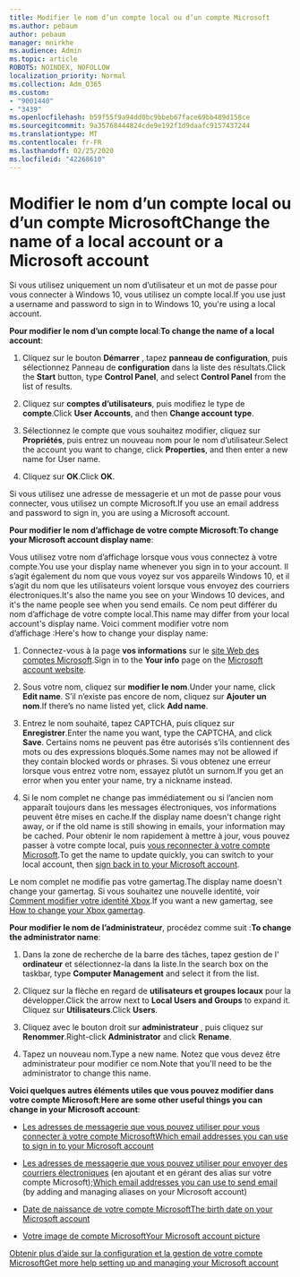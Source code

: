 ```yaml
---
title: Modifier le nom d’un compte local ou d’un compte Microsoft
ms.author: pebaum
author: pebaum
manager: mnirkhe
ms.audience: Admin
ms.topic: article
ROBOTS: NOINDEX, NOFOLLOW
localization_priority: Normal
ms.collection: Adm_O365
ms.custom:
- "9001440"
- "3439"
ms.openlocfilehash: b59f55f9a94dd0bc9bbeb67face69bb489d158ce
ms.sourcegitcommit: 9a35768444824cde9e192f1d9daafc9157437244
ms.translationtype: MT
ms.contentlocale: fr-FR
ms.lasthandoff: 02/25/2020
ms.locfileid: "42268610"
---
```

# <a name="change-the-name-of-a-local-account-or-a-microsoft-account"></a><span data-ttu-id="a95bb-102">Modifier le nom d’un compte local ou d’un compte Microsoft</span><span class="sxs-lookup"><span data-stu-id="a95bb-102">Change the name of a local account or a Microsoft account</span></span>

<span data-ttu-id="a95bb-103">Si vous utilisez uniquement un nom d’utilisateur et un mot de passe pour vous connecter à Windows 10, vous utilisez un compte local.</span><span class="sxs-lookup"><span data-stu-id="a95bb-103">If you use just a username and password to sign in to Windows 10, you're using a local account.</span></span> 

<span data-ttu-id="a95bb-104">**Pour modifier le nom d’un compte local**:</span><span class="sxs-lookup"><span data-stu-id="a95bb-104">**To change the name of a local account**:</span></span>

1. <span data-ttu-id="a95bb-105">Cliquez sur le bouton **Démarrer** , tapez **panneau de configuration**, puis sélectionnez Panneau de **configuration** dans la liste des résultats.</span><span class="sxs-lookup"><span data-stu-id="a95bb-105">Click the **Start** button, type **Control Panel**, and select **Control Panel** from the list of results.</span></span>

2. <span data-ttu-id="a95bb-106">Cliquez sur **comptes d’utilisateurs**, puis modifiez le type de **compte**.</span><span class="sxs-lookup"><span data-stu-id="a95bb-106">Click **User Accounts**, and then **Change account type**.</span></span>

3. <span data-ttu-id="a95bb-107">Sélectionnez le compte que vous souhaitez modifier, cliquez sur **Propriétés**, puis entrez un nouveau nom pour le nom d’utilisateur.</span><span class="sxs-lookup"><span data-stu-id="a95bb-107">Select the account you want to change, click **Properties**, and then enter a new name for User name.</span></span>

4. <span data-ttu-id="a95bb-108">Cliquez sur **OK**.</span><span class="sxs-lookup"><span data-stu-id="a95bb-108">Click **OK**.</span></span>

<span data-ttu-id="a95bb-109">Si vous utilisez une adresse de messagerie et un mot de passe pour vous connecter, vous utilisez un compte Microsoft.</span><span class="sxs-lookup"><span data-stu-id="a95bb-109">If you use an email address and password to sign in, you are using a Microsoft account.</span></span>

<span data-ttu-id="a95bb-110">**Pour modifier le nom d’affichage de votre compte Microsoft**:</span><span class="sxs-lookup"><span data-stu-id="a95bb-110">**To change your Microsoft account display name**:</span></span>

<span data-ttu-id="a95bb-111">Vous utilisez votre nom d’affichage lorsque vous vous connectez à votre compte.</span><span class="sxs-lookup"><span data-stu-id="a95bb-111">You use your display name whenever you sign in to your account.</span></span> <span data-ttu-id="a95bb-112">Il s’agit également du nom que vous voyez sur vos appareils Windows 10, et il s’agit du nom que les utilisateurs voient lorsque vous envoyez des courriers électroniques.</span><span class="sxs-lookup"><span data-stu-id="a95bb-112">It's also the name you see on your Windows 10 devices, and it's the name people see when you send emails.</span></span> <span data-ttu-id="a95bb-113">Ce nom peut différer du nom d’affichage de votre compte local.</span><span class="sxs-lookup"><span data-stu-id="a95bb-113">This name may differ from your local account's display name.</span></span> <span data-ttu-id="a95bb-114">Voici comment modifier votre nom d’affichage :</span><span class="sxs-lookup"><span data-stu-id="a95bb-114">Here's how to change your display name:</span></span>

1. <span data-ttu-id="a95bb-115">Connectez-vous à la page **vos informations** sur le [site Web des comptes Microsoft](https://account.microsoft.com/).</span><span class="sxs-lookup"><span data-stu-id="a95bb-115">Sign in to the **Your info** page on the [Microsoft account website](https://account.microsoft.com/).</span></span>

2. <span data-ttu-id="a95bb-116">Sous votre nom, cliquez sur **modifier le nom**.</span><span class="sxs-lookup"><span data-stu-id="a95bb-116">Under your name, click **Edit name**.</span></span> <span data-ttu-id="a95bb-117">S’il n’existe pas encore de nom, cliquez sur **Ajouter un nom**.</span><span class="sxs-lookup"><span data-stu-id="a95bb-117">If there’s no name listed yet, click **Add name**.</span></span> 

3. <span data-ttu-id="a95bb-118">Entrez le nom souhaité, tapez CAPTCHA, puis cliquez sur **Enregistrer**.</span><span class="sxs-lookup"><span data-stu-id="a95bb-118">Enter the name you want, type the CAPTCHA, and click **Save**.</span></span> <span data-ttu-id="a95bb-119">Certains noms ne peuvent pas être autorisés s’ils contiennent des mots ou des expressions bloqués.</span><span class="sxs-lookup"><span data-stu-id="a95bb-119">Some names may not be allowed if they contain blocked words or phrases.</span></span> <span data-ttu-id="a95bb-120">Si vous obtenez une erreur lorsque vous entrez votre nom, essayez plutôt un surnom.</span><span class="sxs-lookup"><span data-stu-id="a95bb-120">If you get an error when you enter your name, try a nickname instead.</span></span>

4. <span data-ttu-id="a95bb-121">Si le nom complet ne change pas immédiatement ou si l’ancien nom apparaît toujours dans les messages électroniques, vos informations peuvent être mises en cache.</span><span class="sxs-lookup"><span data-stu-id="a95bb-121">If the display name doesn't change right away, or if the old name is still showing in emails, your information may be cached.</span></span> <span data-ttu-id="a95bb-122">Pour obtenir le nom rapidement à mettre à jour, vous pouvez passer à votre compte local, puis [vous reconnecter à votre compte Microsoft](https://account.microsoft.com/).</span><span class="sxs-lookup"><span data-stu-id="a95bb-122">To get the name to update quickly, you can switch to your local account, then [sign back in to your Microsoft account](https://account.microsoft.com/).</span></span>

<span data-ttu-id="a95bb-123">Le nom complet ne modifie pas votre gamertag.</span><span class="sxs-lookup"><span data-stu-id="a95bb-123">The display name doesn't change your gamertag.</span></span> <span data-ttu-id="a95bb-124">Si vous souhaitez une nouvelle identité, voir [Comment modifier votre identité Xbox](https://support.xbox.com/id-ID/account-management/change-xbox-live-gamertag).</span><span class="sxs-lookup"><span data-stu-id="a95bb-124">If you want a new gamertag, see [How to change your Xbox gamertag](https://support.xbox.com/id-ID/account-management/change-xbox-live-gamertag).</span></span>

<span data-ttu-id="a95bb-125">**Pour modifier le nom de l’administrateur**, procédez comme suit :</span><span class="sxs-lookup"><span data-stu-id="a95bb-125">**To change the administrator name**:</span></span>

1. <span data-ttu-id="a95bb-126">Dans la zone de recherche de la barre des tâches, tapez gestion de l' **ordinateur** et sélectionnez-la dans la liste.</span><span class="sxs-lookup"><span data-stu-id="a95bb-126">In the search box on the taskbar, type **Computer Management** and select it from the list.</span></span>

2. <span data-ttu-id="a95bb-127">Cliquez sur la flèche en regard de **utilisateurs et groupes locaux** pour la développer.</span><span class="sxs-lookup"><span data-stu-id="a95bb-127">Click the arrow next to **Local Users and Groups** to expand it.</span></span> <span data-ttu-id="a95bb-128">Cliquez sur **Utilisateurs**.</span><span class="sxs-lookup"><span data-stu-id="a95bb-128">Click **Users**.</span></span>

3. <span data-ttu-id="a95bb-129">Cliquez avec le bouton droit sur **administrateur** , puis cliquez sur **Renommer**.</span><span class="sxs-lookup"><span data-stu-id="a95bb-129">Right-click **Administrator** and click **Rename**.</span></span>

4. <span data-ttu-id="a95bb-130">Tapez un nouveau nom.</span><span class="sxs-lookup"><span data-stu-id="a95bb-130">Type a new name.</span></span> <span data-ttu-id="a95bb-131">Notez que vous devez être administrateur pour modifier ce nom.</span><span class="sxs-lookup"><span data-stu-id="a95bb-131">Note that you'll need to be the administrator to change this name.</span></span>

<span data-ttu-id="a95bb-132">**Voici quelques autres éléments utiles que vous pouvez modifier dans votre compte Microsoft**:</span><span class="sxs-lookup"><span data-stu-id="a95bb-132">**Here are some other useful things you can change in your Microsoft account**:</span></span>

- [<span data-ttu-id="a95bb-133">Les adresses de messagerie que vous pouvez utiliser pour vous connecter à votre compte Microsoft</span><span class="sxs-lookup"><span data-stu-id="a95bb-133">Which email addresses you can use to sign in to your Microsoft account</span></span>](https://support.microsoft.com/help/4026162)

- <span data-ttu-id="a95bb-134">[Les adresses de messagerie que vous pouvez utiliser pour envoyer des courriers électroniques](https://support.microsoft.com/help/12407) (en ajoutant et en gérant des alias sur votre compte Microsoft);</span><span class="sxs-lookup"><span data-stu-id="a95bb-134">[Which email addresses you can use to send email](https://support.microsoft.com/help/12407) (by adding and managing aliases on your Microsoft account)</span></span>

- [<span data-ttu-id="a95bb-135">Date de naissance de votre compte Microsoft</span><span class="sxs-lookup"><span data-stu-id="a95bb-135">The birth date on your Microsoft account</span></span>](https://support.microsoft.com/help/12411)

- [<span data-ttu-id="a95bb-136">Votre image de compte Microsoft</span><span class="sxs-lookup"><span data-stu-id="a95bb-136">Your Microsoft account picture</span></span>](https://support.microsoft.com/help/4026790)

[<span data-ttu-id="a95bb-137">Obtenir plus d’aide sur la configuration et la gestion de votre compte Microsoft</span><span class="sxs-lookup"><span data-stu-id="a95bb-137">Get more help setting up and managing your Microsoft account</span></span>](https://support.microsoft.com/hub/4294457/microsoft-account-help#manage-account)